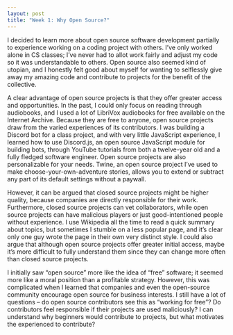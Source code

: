 ```yaml
---
layout: post
title: "Week 1: Why Open Source?"
---
```

I decided to learn more about open source software development partially to experience working on a coding project with others. I’ve only worked alone in CS classes; I’ve never had to allot work fairly and adjust my code so it was understandable to others. Open source also seemed kind of utopian, and I honestly felt good about myself for wanting to selflessly give away my amazing code and contribute to projects for the benefit of the collective.

<!--more-->

A clear advantage of open source projects is that they offer greater access and opportunities. In the past, I could only focus on reading through audiobooks, and I used a lot of LibriVox audiobooks for free available on the Internet Archive. Because they are free to anyone, open source projects draw from the varied experiences of its contributors. I was building a Discord bot for a class project, and with very little JavaScript experience, I learned how to use Discord.js, an open source JavaScript module for building bots, through YouTube tutorials from both a twelve-year old and a fully fledged software engineer. Open source projects are also personalizable for your needs. Twine, an open source project I’ve used to make choose-your-own-adventure stories, allows you to extend or subtract any part of its default settings without a paywall.
  
However, it can be argued that closed source projects might be higher quality, because companies are directly responsible for their work. Furthermore, closed source projects can vet collaborators, while open source projects can have malicious players or just good-intentioned people without experience. I use Wikipedia all the time to read a quick summary about topics, but sometimes I stumble on a less popular page, and it’s clear only one guy wrote the page in their own very distinct style. I could also argue that although open source projects offer greater initial access, maybe it’s more difficult to fully understand them since they can change more often than closed source projects.
  
I initially saw “open source” more like the idea of “free” software; it seemed more like a moral position than a profitable strategy. However, this was complicated when I learned that companies and even the open-source community encourage open source for business interests. I still have a lot of questions – do open source contributors see this as “working for free”? Do contributors feel responsible if their projects are used maliciously? I can understand why beginners would contribute to projects, but what motivates the experienced to contribute?

